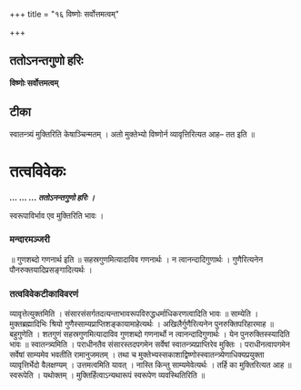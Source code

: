 +++
title = "१६ विष्णोः सर्वोत्तमत्वम्"

+++


## ततोऽनन्तगुणो हरिः

**विष्णोः सर्वोत्तमत्वम्**

## **टीका**

स्वातन्त्र्यं मुक्तिरिति केषाञ्चिन्मतम् । अतो मुक्तेभ्यो विष्णोर्न व्यावृत्तिरित्यत आह– तत इति ॥

# तत्वविवेकः

***... ... ... ततोऽनन्तगुणो हरिः ।***

स्वरूपाविर्भाव एव मुक्तिरिति भावः ।

### **मन्दारमञ्जरी**

॥ गुणशब्दो गणनार्थ इति ॥ सहस्रगुणमित्यादाविव गणनार्थः । न त्वानन्दादिगुणार्थः । गुणैरित्यनेन पौनरुक्तयादिप्रसङ्गादित्यर्थः ।

### **तत्वविवेकटीकाविवरणं** 

व्यावृत्तेत्युक्तमिति । संसारसंसर्गतदत्यन्ताभावरूपविरुद्धधर्माधिकरणत्वादिति भावः ॥ साम्येति । मुक्तब्रह्मादिभिः श्रियो गुणैस्साम्यप्राप्तिशङ्कायामाहेत्यर्थः । अखिलैर्गुणैरित्यनेन पुनरुक्तिपरिहारमाह ॥ बहुगुणेति । शतगुणं सहस्रगुणमित्यादाविव गुणशब्दो गणनार्थो न त्वानन्दादिगुणार्थः । येन पुनरुक्तिस्स्यादिति भावः ॥ स्वातन्त्र्यमिति । पराधीनतैव संसारस्तदपगमेन सर्वेषां स्वातन्त्र्यप्राप्तिरेव मुक्तिः । पराधीनत्वापगमेन सर्वेषां साम्यमेव भवतीति रामानुजमतम् । तथा च मुक्तेभ्यस्सकाशाद्विष्णोस्स्वातन्त्र्येणाधिक्यप्रयुक्ता व्यावृत्तिर्भेदो वैलक्षण्यम् । उत्तमत्वमिति यावत् । नास्ति किन्तु साम्यमेवेत्यर्थः । तर्हि का मुक्तिरित्यत आह ॥ स्वरूपेति । यथोक्तम् । मुक्तिर्हित्वाऽन्यथारूपं स्वरूपेण व्यवस्थितिरिति ॥

